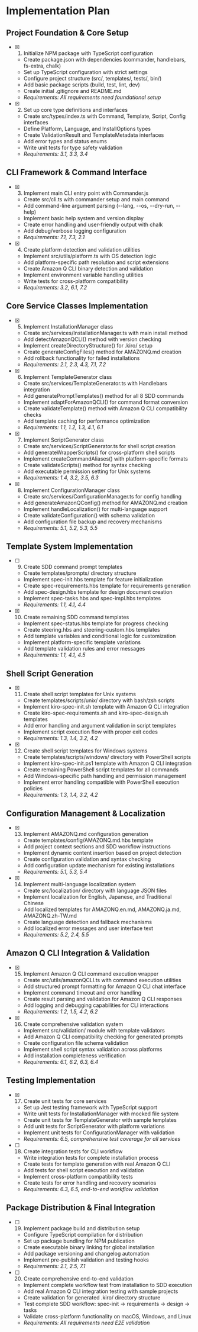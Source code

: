 # Implementation Plan

## Project Foundation & Core Setup

- [x] 1. Initialize NPM package with TypeScript configuration
  - Create package.json with dependencies (commander, handlebars, fs-extra, chalk)
  - Set up TypeScript configuration with strict settings
  - Configure project structure (src/, templates/, tests/, bin/)
  - Add basic package scripts (build, test, lint, dev)
  - Create initial .gitignore and README.md
  - _Requirements: All requirements need foundational setup_

- [x] 2. Set up core type definitions and interfaces
  - Create src/types/index.ts with Command, Template, Script, Config interfaces
  - Define Platform, Language, and InstallOptions types
  - Create ValidationResult and TemplateMetadata interfaces
  - Add error types and status enums
  - Write unit tests for type safety validation
  - _Requirements: 3.1, 3.3, 3.4_

## CLI Framework & Command Interface

- [x] 3. Implement main CLI entry point with Commander.js
  - Create src/cli.ts with commander setup and main command
  - Add command-line argument parsing (--lang, --os, --dry-run, --help)
  - Implement basic help system and version display
  - Create error handling and user-friendly output with chalk
  - Add debug/verbose logging configuration
  - _Requirements: 7.1, 7.3, 2.1_

- [x] 4. Create platform detection and validation utilities
  - Implement src/utils/platform.ts with OS detection logic
  - Add platform-specific path resolution and script extensions
  - Create Amazon Q CLI binary detection and validation
  - Implement environment variable handling utilities
  - Write tests for cross-platform compatibility
  - _Requirements: 3.2, 6.1, 7.2_

## Core Service Classes Implementation

- [x] 5. Implement InstallationManager class
  - Create src/services/InstallationManager.ts with main install method
  - Add detectAmazonQCLI() method with version checking
  - Implement createDirectoryStructure() for .kiro/ setup
  - Create generateConfigFiles() method for AMAZONQ.md creation
  - Add rollback functionality for failed installations
  - _Requirements: 2.1, 2.3, 4.3, 7.1, 7.2_

- [x] 6. Implement TemplateGenerator class
  - Create src/services/TemplateGenerator.ts with Handlebars integration
  - Add generatePromptTemplates() method for all 8 SDD commands
  - Implement adaptForAmazonQCLI() for command format conversion
  - Create validateTemplate() method with Amazon Q CLI compatibility checks
  - Add template caching for performance optimization
  - _Requirements: 1.1, 1.2, 1.3, 4.1, 6.1_

- [x] 7. Implement ScriptGenerator class
  - Create src/services/ScriptGenerator.ts for shell script creation
  - Add generateWrapperScripts() for cross-platform shell scripts
  - Implement createCommandAliases() with platform-specific formats
  - Create validateScripts() method for syntax checking
  - Add executable permission setting for Unix systems
  - _Requirements: 1.4, 3.2, 3.5, 6.3_

- [x] 8. Implement ConfigurationManager class
  - Create src/services/ConfigurationManager.ts for config handling
  - Add generateAmazonQConfig() method for AMAZONQ.md creation
  - Implement handleLocalization() for multi-language support
  - Create validateConfiguration() with schema validation
  - Add configuration file backup and recovery mechanisms
  - _Requirements: 5.1, 5.2, 5.3, 5.5_

## Template System Implementation

- [ ] 9. Create SDD command prompt templates
  - Create templates/prompts/ directory structure
  - Implement spec-init.hbs template for feature initialization
  - Create spec-requirements.hbs template for requirements generation
  - Add spec-design.hbs template for design document creation
  - Implement spec-tasks.hbs and spec-impl.hbs templates
  - _Requirements: 1.1, 4.1, 4.4_

- [x] 10. Create remaining SDD command templates
  - Implement spec-status.hbs template for progress checking
  - Create steering.hbs and steering-custom.hbs templates
  - Add template variables and conditional logic for customization
  - Implement platform-specific template variations
  - Add template validation rules and error messages
  - _Requirements: 1.1, 4.1, 4.5_

## Shell Script Generation

- [x] 11. Create shell script templates for Unix systems
  - Create templates/scripts/unix/ directory with bash/zsh scripts
  - Implement kiro-spec-init.sh template with Amazon Q CLI integration
  - Create kiro-spec-requirements.sh and kiro-spec-design.sh templates
  - Add error handling and argument validation in script templates
  - Implement script execution flow with proper exit codes
  - _Requirements: 1.3, 1.4, 3.2, 4.2_

- [x] 12. Create shell script templates for Windows systems
  - Create templates/scripts/windows/ directory with PowerShell scripts
  - Implement kiro-spec-init.ps1 template with Amazon Q CLI integration
  - Create remaining PowerShell script templates for all commands
  - Add Windows-specific path handling and permission management
  - Implement error handling compatible with PowerShell execution policies
  - _Requirements: 1.3, 1.4, 3.2, 4.2_

## Configuration Management & Localization

- [x] 13. Implement AMAZONQ.md configuration generation
  - Create templates/config/AMAZONQ.md.hbs template
  - Add project context sections and SDD workflow instructions
  - Implement dynamic content insertion based on project detection
  - Create configuration validation and syntax checking
  - Add configuration update mechanism for existing installations
  - _Requirements: 5.1, 5.3, 5.4_

- [x] 14. Implement multi-language localization system
  - Create src/localization/ directory with language JSON files
  - Implement localization for English, Japanese, and Traditional Chinese
  - Add localized templates for AMAZONQ.en.md, AMAZONQ.ja.md, AMAZONQ.zh-TW.md
  - Create language detection and fallback mechanisms
  - Add localized error messages and user interface text
  - _Requirements: 5.2, 2.4, 5.5_

## Amazon Q CLI Integration & Validation

- [x] 15. Implement Amazon Q CLI command execution wrapper
  - Create src/utils/amazonQCLI.ts with command execution utilities
  - Add structured prompt formatting for Amazon Q CLI chat interface
  - Implement command timeout and error handling
  - Create result parsing and validation for Amazon Q CLI responses
  - Add logging and debugging capabilities for CLI interactions
  - _Requirements: 1.2, 1.5, 4.2, 6.2_

- [x] 16. Create comprehensive validation system
  - Implement src/validation/ module with template validators
  - Add Amazon Q CLI compatibility checking for generated prompts
  - Create configuration file schema validation
  - Implement shell script syntax validation across platforms
  - Add installation completeness verification
  - _Requirements: 6.1, 6.2, 6.3, 6.4_

## Testing Implementation

- [x] 17. Create unit tests for core services
  - Set up Jest testing framework with TypeScript support
  - Write unit tests for InstallationManager with mocked file system
  - Create unit tests for TemplateGenerator with sample templates
  - Add unit tests for ScriptGenerator with platform variations
  - Implement unit tests for ConfigurationManager with validation
  - _Requirements: 6.5, comprehensive test coverage for all services_

- [ ] 18. Create integration tests for CLI workflow
  - Write integration tests for complete installation process
  - Create tests for template generation with real Amazon Q CLI
  - Add tests for shell script execution and validation
  - Implement cross-platform compatibility tests
  - Create tests for error handling and recovery scenarios
  - _Requirements: 6.3, 6.5, end-to-end workflow validation_

## Package Distribution & Final Integration

- [ ] 19. Implement package build and distribution setup
  - Configure TypeScript compilation for distribution
  - Set up package bundling for NPM publication
  - Create executable binary linking for global installation
  - Add package versioning and changelog automation
  - Implement pre-publish validation and testing hooks
  - _Requirements: 2.1, 2.5, 7.1_

- [ ] 20. Create comprehensive end-to-end validation
  - Implement complete workflow test from installation to SDD execution
  - Add real Amazon Q CLI integration testing with sample projects
  - Create validation for generated .kiro/ directory structure
  - Test complete SDD workflow: spec-init → requirements → design → tasks
  - Validate cross-platform functionality on macOS, Windows, and Linux
  - _Requirements: All requirements need E2E validation_